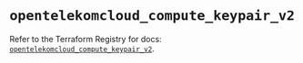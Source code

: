 # `opentelekomcloud_compute_keypair_v2`

Refer to the Terraform Registry for docs: [`opentelekomcloud_compute_keypair_v2`](https://registry.terraform.io/providers/opentelekomcloud/opentelekomcloud/1.36.41/docs/resources/compute_keypair_v2).
